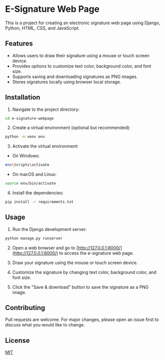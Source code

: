 # E-Signature Web Page

This is a project for creating an electronic signature web page using Django, Python, HTML, CSS, and JavaScript.

## Features

- Allows users to draw their signature using a mouse or touch screen device.
- Provides options to customize text color, background color, and font size.
- Supports saving and downloading signatures as PNG images.
- Stores signatures locally using browser local storage.

## Installation

1. Navigate to the project directory:
```bash
cd e-signature-webpage
```

2. Create a virtual environment (optional but recommended):
```bash
python -m venv env
```

3. Activate the virtual environment:
- On Windows:
```bash
env\Scripts\activate
```
- On macOS and Linux:
```bash
source env/bin/activate
```
4. Install the dependencies:
```bash
pip install -r requirements.txt
```
## Usage

1. Run the Django development server:
```bash
python manage.py runserver
```

2. Open a web browser and go to [http://127.0.0.1:8000/](http://127.0.0.1:8000/) to access the e-signature web page.

3. Draw your signature using the mouse or touch screen device.

4. Customize the signature by changing text color, background color, and font size.

5. Click the "Save & download" button to save the signature as a PNG image.

## Contributing

Pull requests are welcome. For major changes, please open an issue first to discuss what you would like to change.

## License

[MIT](LICENSE)

